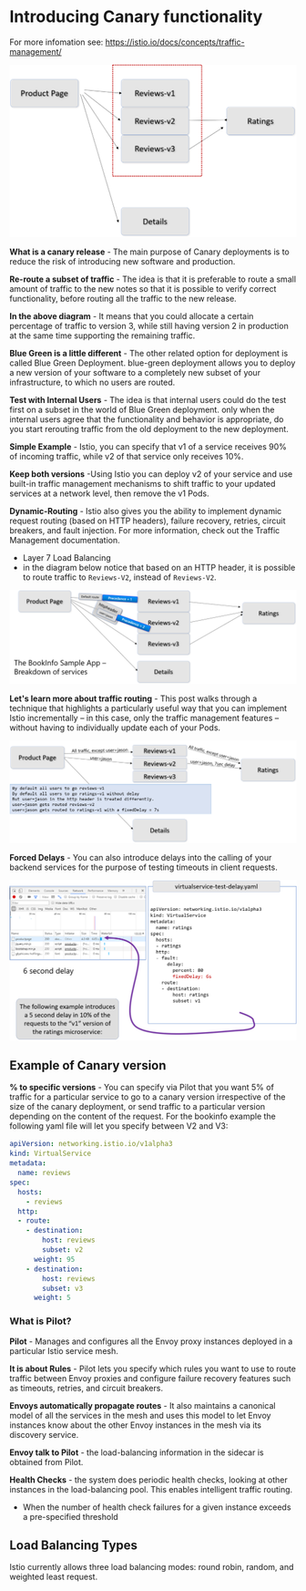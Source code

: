 # Introducing Canary functionality

For more infomation see:
https://istio.io/docs/concepts/traffic-management/


![Canary](./images/review-versions.png)

**What is a canary release** - The main purpose of Canary deployments is to reduce the risk of introducing new software and production.

**Re-route a subset of traffic** - The idea is that it is preferable to route a small amount of traffic to the new notes so that it is possible to verify correct functionality, before routing all the traffic to the new release.

**In the above diagram** - It means that you could allocate a certain percentage of traffic to version 3, while still having version 2 in production at the same time supporting the remaining traffic.

**Blue Green is a little different** - The other related option for deployment is called Blue Green Deployment. blue-green deployment allows you to deploy a new version of your software to a completely new subset of your infrastructure, to which no users are routed.

**Test with Internal Users** - The idea is that internal users could do the test first on a subset in the world of Blue Green deployment. only when the internal users agree that the functionality and behavior is appropriate, do you start rerouting traffic from the old deployment to the new deployment.


**Simple Example** -  Istio, you can specify that v1 of a service receives 90% of incoming traffic, while v2 of that service only receives 10%. 

**Keep both versions** -Using Istio you can deploy v2 of your service and use built-in traffic management mechanisms to shift traffic to your updated services at a network level, then remove the v1 Pods.

**Dynamic-Routing** - Istio also gives you the ability to implement dynamic request routing (based on HTTP headers), failure recovery, retries, circuit breakers, and fault injection. For more information, check out the Traffic Management documentation.

- Layer 7 Load Balancing
- in the diagram below notice that based on an HTTP header, it is possible to route traffic to `Reviews-V2`, instead of `Reviews-V2`.

![](./images/layer-7-routing.png)

**Let's learn more about traffic routing** - This post walks through a technique that highlights a particularly useful way that you can implement Istio incrementally – in this case, only the traffic management features – without having to individually update each of your Pods.

![](./images/traffic-routing-explained.png)


**Forced Delays** - You can also introduce delays into the calling of your backend services for the purpose of testing timeouts in client requests.

![](./images/delay.png)

## Example of Canary version

**% to specific versions** - You can specify via Pilot that you want 5% of traffic for a particular service to go to a canary version irrespective of the size of the canary deployment, or send traffic to a particular version depending on the content of the request. For the bookinfo example the following yaml file will let you specify between V2 and V3:

```YAML
apiVersion: networking.istio.io/v1alpha3
kind: VirtualService
metadata:
  name: reviews
spec:
  hosts:
    - reviews
  http:
  - route:
    - destination:
        host: reviews
        subset: v2
      weight: 95
    - destination:
        host: reviews
        subset: v3
      weight: 5
```

### What is Pilot?

**Pilot** - Manages and configures all the Envoy proxy instances deployed in a particular Istio service mesh. 

**It is about Rules** - Pilot lets you specify which rules you want to use to route traffic between Envoy proxies and configure failure recovery features such as timeouts, retries, and circuit breakers. 

**Envoys automatically propagate routes** - It also maintains a canonical model of all the services in the mesh and uses this model to let Envoy instances know about the other Envoy instances in the mesh via its discovery service.

**Envoy talk to Pilot** - the load-balancing information in the sidecar is obtained from Pilot.

**Health Checks** - the system does periodic health checks, looking at other instances in the load-balancing pool. This enables intelligent traffic routing.

- When the number of health check failures for a given instance exceeds a pre-specified threshold

## Load Balancing Types

Istio currently allows three load balancing modes: round robin, random, and weighted least request.


